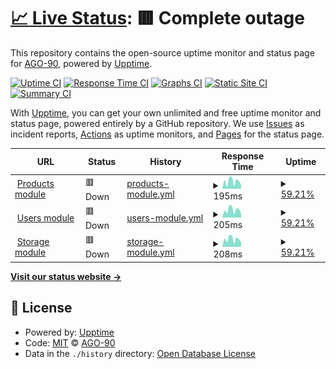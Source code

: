 # [📈 Live Status](https://AGO-90.github.io/sga-state-modules): <!--live status--> **🟥 Complete outage**

This repository contains the open-source uptime monitor and status page for [AGO-90](https://AGO-90.github.io/sga-state-modules), powered by [Upptime](https://github.com/upptime/upptime).

[![Uptime CI](https://github.com/AGO-90/sga-state-modules/workflows/Uptime%20CI/badge.svg)](https://github.com/AGO-90/sga-state-modules/actions?query=workflow%3A%22Uptime+CI%22)
[![Response Time CI](https://github.com/AGO-90/sga-state-modules/workflows/Response%20Time%20CI/badge.svg)](https://github.com/AGO-90/sga-state-modules/actions?query=workflow%3A%22Response+Time+CI%22)
[![Graphs CI](https://github.com/AGO-90/sga-state-modules/workflows/Graphs%20CI/badge.svg)](https://github.com/AGO-90/sga-state-modules/actions?query=workflow%3A%22Graphs+CI%22)
[![Static Site CI](https://github.com/AGO-90/sga-state-modules/workflows/Static%20Site%20CI/badge.svg)](https://github.com/AGO-90/sga-state-modules/actions?query=workflow%3A%22Static+Site+CI%22)
[![Summary CI](https://github.com/AGO-90/sga-state-modules/workflows/Summary%20CI/badge.svg)](https://github.com/AGO-90/sga-state-modules/actions?query=workflow%3A%22Summary+CI%22)

With [Upptime](https://upptime.js.org), you can get your own unlimited and free uptime monitor and status page, powered entirely by a GitHub repository. We use [Issues](https://github.com/AGO-90/sga-state-modules/issues) as incident reports, [Actions](https://github.com/AGO-90/sga-state-modules/actions) as uptime monitors, and [Pages](https://AGO-90.github.io/sga-state-modules) for the status page.

<!--start: status pages-->
<!-- This summary is generated by Upptime (https://github.com/upptime/upptime) -->
<!-- Do not edit this manually, your changes will be overwritten -->
<!-- prettier-ignore -->
| URL | Status | History | Response Time | Uptime |
| --- | ------ | ------- | ------------- | ------ |
| <img alt="" src="https://favicons.githubusercontent.com/products-module-java.herokuapp.com" height="13"> [Products module](https://products-module-java.herokuapp.com/api/v1/test/ping) | 🟥 Down | [products-module.yml](https://github.com/AGO-90/sga-state-modules/commits/HEAD/history/products-module.yml) | <details><summary><img alt="Response time graph" src="./graphs/products-module/response-time-week.png" height="20"> 195ms</summary><br><a href="https://AGO-90.github.io/sga-state-modules/history/products-module"><img alt="Response time 535" src="https://img.shields.io/endpoint?url=https%3A%2F%2Fraw.githubusercontent.com%2FAGO-90%2Fsga-state-modules%2FHEAD%2Fapi%2Fproducts-module%2Fresponse-time.json"></a><br><a href="https://AGO-90.github.io/sga-state-modules/history/products-module"><img alt="24-hour response time 98" src="https://img.shields.io/endpoint?url=https%3A%2F%2Fraw.githubusercontent.com%2FAGO-90%2Fsga-state-modules%2FHEAD%2Fapi%2Fproducts-module%2Fresponse-time-day.json"></a><br><a href="https://AGO-90.github.io/sga-state-modules/history/products-module"><img alt="7-day response time 195" src="https://img.shields.io/endpoint?url=https%3A%2F%2Fraw.githubusercontent.com%2FAGO-90%2Fsga-state-modules%2FHEAD%2Fapi%2Fproducts-module%2Fresponse-time-week.json"></a><br><a href="https://AGO-90.github.io/sga-state-modules/history/products-module"><img alt="30-day response time 555" src="https://img.shields.io/endpoint?url=https%3A%2F%2Fraw.githubusercontent.com%2FAGO-90%2Fsga-state-modules%2FHEAD%2Fapi%2Fproducts-module%2Fresponse-time-month.json"></a><br><a href="https://AGO-90.github.io/sga-state-modules/history/products-module"><img alt="1-year response time 535" src="https://img.shields.io/endpoint?url=https%3A%2F%2Fraw.githubusercontent.com%2FAGO-90%2Fsga-state-modules%2FHEAD%2Fapi%2Fproducts-module%2Fresponse-time-year.json"></a></details> | <details><summary><a href="https://AGO-90.github.io/sga-state-modules/history/products-module">59.21%</a></summary><a href="https://AGO-90.github.io/sga-state-modules/history/products-module"><img alt="All-time uptime 67.75%" src="https://img.shields.io/endpoint?url=https%3A%2F%2Fraw.githubusercontent.com%2FAGO-90%2Fsga-state-modules%2FHEAD%2Fapi%2Fproducts-module%2Fuptime.json"></a><br><a href="https://AGO-90.github.io/sga-state-modules/history/products-module"><img alt="24-hour uptime 0.00%" src="https://img.shields.io/endpoint?url=https%3A%2F%2Fraw.githubusercontent.com%2FAGO-90%2Fsga-state-modules%2FHEAD%2Fapi%2Fproducts-module%2Fuptime-day.json"></a><br><a href="https://AGO-90.github.io/sga-state-modules/history/products-module"><img alt="7-day uptime 59.21%" src="https://img.shields.io/endpoint?url=https%3A%2F%2Fraw.githubusercontent.com%2FAGO-90%2Fsga-state-modules%2FHEAD%2Fapi%2Fproducts-module%2Fuptime-week.json"></a><br><a href="https://AGO-90.github.io/sga-state-modules/history/products-module"><img alt="30-day uptime 61.12%" src="https://img.shields.io/endpoint?url=https%3A%2F%2Fraw.githubusercontent.com%2FAGO-90%2Fsga-state-modules%2FHEAD%2Fapi%2Fproducts-module%2Fuptime-month.json"></a><br><a href="https://AGO-90.github.io/sga-state-modules/history/products-module"><img alt="1-year uptime 67.75%" src="https://img.shields.io/endpoint?url=https%3A%2F%2Fraw.githubusercontent.com%2FAGO-90%2Fsga-state-modules%2FHEAD%2Fapi%2Fproducts-module%2Fuptime-year.json"></a></details>
| <img alt="" src="https://favicons.githubusercontent.com/users-module-go.herokuapp.com" height="13"> [Users module](https://users-module-go.herokuapp.com/api/v1/ping) | 🟥 Down | [users-module.yml](https://github.com/AGO-90/sga-state-modules/commits/HEAD/history/users-module.yml) | <details><summary><img alt="Response time graph" src="./graphs/users-module/response-time-week.png" height="20"> 205ms</summary><br><a href="https://AGO-90.github.io/sga-state-modules/history/users-module"><img alt="Response time 311" src="https://img.shields.io/endpoint?url=https%3A%2F%2Fraw.githubusercontent.com%2FAGO-90%2Fsga-state-modules%2FHEAD%2Fapi%2Fusers-module%2Fresponse-time.json"></a><br><a href="https://AGO-90.github.io/sga-state-modules/history/users-module"><img alt="24-hour response time 100" src="https://img.shields.io/endpoint?url=https%3A%2F%2Fraw.githubusercontent.com%2FAGO-90%2Fsga-state-modules%2FHEAD%2Fapi%2Fusers-module%2Fresponse-time-day.json"></a><br><a href="https://AGO-90.github.io/sga-state-modules/history/users-module"><img alt="7-day response time 205" src="https://img.shields.io/endpoint?url=https%3A%2F%2Fraw.githubusercontent.com%2FAGO-90%2Fsga-state-modules%2FHEAD%2Fapi%2Fusers-module%2Fresponse-time-week.json"></a><br><a href="https://AGO-90.github.io/sga-state-modules/history/users-module"><img alt="30-day response time 293" src="https://img.shields.io/endpoint?url=https%3A%2F%2Fraw.githubusercontent.com%2FAGO-90%2Fsga-state-modules%2FHEAD%2Fapi%2Fusers-module%2Fresponse-time-month.json"></a><br><a href="https://AGO-90.github.io/sga-state-modules/history/users-module"><img alt="1-year response time 311" src="https://img.shields.io/endpoint?url=https%3A%2F%2Fraw.githubusercontent.com%2FAGO-90%2Fsga-state-modules%2FHEAD%2Fapi%2Fusers-module%2Fresponse-time-year.json"></a></details> | <details><summary><a href="https://AGO-90.github.io/sga-state-modules/history/users-module">59.21%</a></summary><a href="https://AGO-90.github.io/sga-state-modules/history/users-module"><img alt="All-time uptime 59.91%" src="https://img.shields.io/endpoint?url=https%3A%2F%2Fraw.githubusercontent.com%2FAGO-90%2Fsga-state-modules%2FHEAD%2Fapi%2Fusers-module%2Fuptime.json"></a><br><a href="https://AGO-90.github.io/sga-state-modules/history/users-module"><img alt="24-hour uptime 0.00%" src="https://img.shields.io/endpoint?url=https%3A%2F%2Fraw.githubusercontent.com%2FAGO-90%2Fsga-state-modules%2FHEAD%2Fapi%2Fusers-module%2Fuptime-day.json"></a><br><a href="https://AGO-90.github.io/sga-state-modules/history/users-module"><img alt="7-day uptime 59.21%" src="https://img.shields.io/endpoint?url=https%3A%2F%2Fraw.githubusercontent.com%2FAGO-90%2Fsga-state-modules%2FHEAD%2Fapi%2Fusers-module%2Fuptime-week.json"></a><br><a href="https://AGO-90.github.io/sga-state-modules/history/users-module"><img alt="30-day uptime 61.12%" src="https://img.shields.io/endpoint?url=https%3A%2F%2Fraw.githubusercontent.com%2FAGO-90%2Fsga-state-modules%2FHEAD%2Fapi%2Fusers-module%2Fuptime-month.json"></a><br><a href="https://AGO-90.github.io/sga-state-modules/history/users-module"><img alt="1-year uptime 59.91%" src="https://img.shields.io/endpoint?url=https%3A%2F%2Fraw.githubusercontent.com%2FAGO-90%2Fsga-state-modules%2FHEAD%2Fapi%2Fusers-module%2Fuptime-year.json"></a></details>
| <img alt="" src="https://favicons.githubusercontent.com/storage-module-java.herokuapp.com" height="13"> [Storage module](https://storage-module-java.herokuapp.com/test/ping) | 🟥 Down | [storage-module.yml](https://github.com/AGO-90/sga-state-modules/commits/HEAD/history/storage-module.yml) | <details><summary><img alt="Response time graph" src="./graphs/storage-module/response-time-week.png" height="20"> 208ms</summary><br><a href="https://AGO-90.github.io/sga-state-modules/history/storage-module"><img alt="Response time 758" src="https://img.shields.io/endpoint?url=https%3A%2F%2Fraw.githubusercontent.com%2FAGO-90%2Fsga-state-modules%2FHEAD%2Fapi%2Fstorage-module%2Fresponse-time.json"></a><br><a href="https://AGO-90.github.io/sga-state-modules/history/storage-module"><img alt="24-hour response time 117" src="https://img.shields.io/endpoint?url=https%3A%2F%2Fraw.githubusercontent.com%2FAGO-90%2Fsga-state-modules%2FHEAD%2Fapi%2Fstorage-module%2Fresponse-time-day.json"></a><br><a href="https://AGO-90.github.io/sga-state-modules/history/storage-module"><img alt="7-day response time 208" src="https://img.shields.io/endpoint?url=https%3A%2F%2Fraw.githubusercontent.com%2FAGO-90%2Fsga-state-modules%2FHEAD%2Fapi%2Fstorage-module%2Fresponse-time-week.json"></a><br><a href="https://AGO-90.github.io/sga-state-modules/history/storage-module"><img alt="30-day response time 871" src="https://img.shields.io/endpoint?url=https%3A%2F%2Fraw.githubusercontent.com%2FAGO-90%2Fsga-state-modules%2FHEAD%2Fapi%2Fstorage-module%2Fresponse-time-month.json"></a><br><a href="https://AGO-90.github.io/sga-state-modules/history/storage-module"><img alt="1-year response time 758" src="https://img.shields.io/endpoint?url=https%3A%2F%2Fraw.githubusercontent.com%2FAGO-90%2Fsga-state-modules%2FHEAD%2Fapi%2Fstorage-module%2Fresponse-time-year.json"></a></details> | <details><summary><a href="https://AGO-90.github.io/sga-state-modules/history/storage-module">59.21%</a></summary><a href="https://AGO-90.github.io/sga-state-modules/history/storage-module"><img alt="All-time uptime 59.85%" src="https://img.shields.io/endpoint?url=https%3A%2F%2Fraw.githubusercontent.com%2FAGO-90%2Fsga-state-modules%2FHEAD%2Fapi%2Fstorage-module%2Fuptime.json"></a><br><a href="https://AGO-90.github.io/sga-state-modules/history/storage-module"><img alt="24-hour uptime 0.00%" src="https://img.shields.io/endpoint?url=https%3A%2F%2Fraw.githubusercontent.com%2FAGO-90%2Fsga-state-modules%2FHEAD%2Fapi%2Fstorage-module%2Fuptime-day.json"></a><br><a href="https://AGO-90.github.io/sga-state-modules/history/storage-module"><img alt="7-day uptime 59.21%" src="https://img.shields.io/endpoint?url=https%3A%2F%2Fraw.githubusercontent.com%2FAGO-90%2Fsga-state-modules%2FHEAD%2Fapi%2Fstorage-module%2Fuptime-week.json"></a><br><a href="https://AGO-90.github.io/sga-state-modules/history/storage-module"><img alt="30-day uptime 61.12%" src="https://img.shields.io/endpoint?url=https%3A%2F%2Fraw.githubusercontent.com%2FAGO-90%2Fsga-state-modules%2FHEAD%2Fapi%2Fstorage-module%2Fuptime-month.json"></a><br><a href="https://AGO-90.github.io/sga-state-modules/history/storage-module"><img alt="1-year uptime 59.85%" src="https://img.shields.io/endpoint?url=https%3A%2F%2Fraw.githubusercontent.com%2FAGO-90%2Fsga-state-modules%2FHEAD%2Fapi%2Fstorage-module%2Fuptime-year.json"></a></details>

<!--end: status pages-->

[**Visit our status website →**](https://AGO-90.github.io/sga-state-modules)

## 📄 License

- Powered by: [Upptime](https://github.com/upptime/upptime)
- Code: [MIT](./LICENSE) © [AGO-90](https://AGO-90.github.io/sga-state-modules)
- Data in the `./history` directory: [Open Database License](https://opendatacommons.org/licenses/odbl/1-0/)
